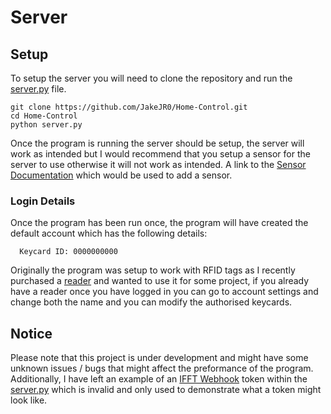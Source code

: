 # Server

## Setup
To setup the server you will need to clone the repository and run the [server.py](server.py) file.

```
git clone https://github.com/JakeJR0/Home-Control.git
cd Home-Control
python server.py
```

Once the program is running the server should be setup, the server will work as intended but I would recommend
that you setup a sensor for the server to use otherwise it will not work as intended. A link to the [Sensor Documentation](/./MicroControllers) which would be used
to add a sensor.

### Login Details
Once the program has been run once, the program will have created the default account which has the following details:
```
  Keycard ID: 0000000000
```
Originally the program was setup to work with RFID tags as I recently purchased a [reader](https://www.amazon.co.uk/gp/product/B09K7BWWC8/ref=ppx_yo_dt_b_asin_title_o02_s00?ie=UTF8&psc=1)
and wanted to use it for some project, if you already have a reader once you have logged in you can go to account settings and change both the name and you can modify the authorised keycards.

## Notice
Please note that this project is under development and might have some unknown issues / bugs that might affect the preformance of the program.
Additionally, I have left an example of an [IFFT Webhook](https://ifttt.com/maker_webhooks) token within the [server.py](server.py) which is invalid and only used to demonstrate what a token might look like.

